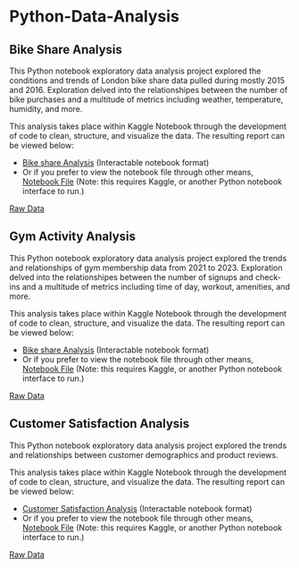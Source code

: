# Python-Data-Analysis


## Bike Share Analysis
This Python notebook exploratory data analysis project explored the conditions and trends of London bike share data pulled during mostly 2015 and 2016. Exploration delved into the relationshipes between the number of bike purchases and a multitude of metrics including weather, temperature, humidity, and more.

This analysis takes place within Kaggle Notebook through the development of code to clean, structure, and visualize the data. The resulting report can be viewed below:
- [Bike share Analysis](https://www.kaggle.com/code/mattlund2k/bike-share-analysis) (Interactable notebook format)
- Or if you prefer to view the notebook file through other means, [Notebook File](https://github.com/mlund2k/Python-Data-Analysis/blob/main/bike-share-analysis.ipynb) (Note: this requires Kaggle, or another Python notebook interface to run.)

[Raw Data](https://www.kaggle.com/datasets/hmavrodiev/london-bike-sharing-dataset)


## Gym Activity Analysis
This Python notebook exploratory data analysis project explored the trends and relationships of gym membership data from 2021 to 2023. Exploration delved into the relationshipes between the number of signups and check-ins and a multitude of metrics including time of day, workout, amenities, and more.

This analysis takes place within Kaggle Notebook through the development of code to clean, structure, and visualize the data. The resulting report can be viewed below:
- [Bike share Analysis](https://www.kaggle.com/code/mattlund2k/gym-activity-analysis/) (Interactable notebook format)
- Or if you prefer to view the notebook file through other means, [Notebook File](https://github.com/mlund2k/Python-Data-Analysis/blob/main/gym-activity-analysis.ipynb) (Note: this requires Kaggle, or another Python notebook interface to run.)

[Raw Data](https://www.kaggle.com/datasets/mexwell/gym-check-ins-and-user-metadata)


## Customer Satisfaction Analysis
This Python notebook exploratory data analysis project explored the trends and relationships between customer demographics and product reviews.

This analysis takes place within Kaggle Notebook through the development of code to clean, structure, and visualize the data. The resulting report can be viewed below:
- [Customer Satisfaction Analysis](https://www.kaggle.com/code/mattlund2k/customer-feedback-analysis) (Interactable notebook format)
- Or if you prefer to view the notebook file through other means, [Notebook File](https://github.com/mlund2k/Python-Data-Analysis/blob/main/customer-feedback-analysis.ipynb) (Note: this requires Kaggle, or another Python notebook interface to run.)

[Raw Data](https://www.kaggle.com/datasets/jahnavipaliwal/customer-feedback-and-satisfaction)
